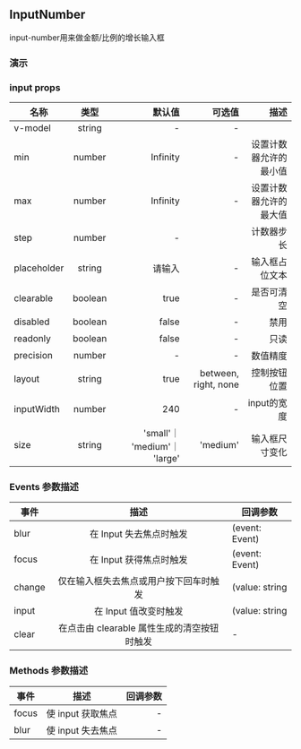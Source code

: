 ## InputNumber

input-number用来做金额/比例的增长输入框

### 演示

<preview path="./demos/input-number/input-number-demo1.vue" title="" description=""></preview>
<preview path="./demos/input-number/input-number-demo2.vue" title="" description=""></preview>
<preview path="./demos/input-number/input-number-demo3.vue" title="" description=""></preview>

### input props

| 名称        |  类型   |                       默认值 |               可选值 |                   描述 |
| ----------- | :-----: | ---------------------------: | -------------------: | ---------------------: |
| v-model     | string  |                            - |                    - |
| min         | number  |                     Infinity |                    - | 设置计数器允许的最小值 |
| max         | number  |                     Infinity |                    - | 设置计数器允许的最大值 |
| step        | number  |                            - |                      |             计数器步长 |
| placeholder | string  |                       请输入 |                    - |         输入框占位文本 |
| clearable   | boolean |                         true |                    - |             是否可清空 |
| disabled    | boolean |                        false |                    - |                   禁用 |
| readonly    | boolean |                        false |                    - |                   只读 |
| precision   | number  |                            - |                    - |               数值精度 |
| layout      | string  |                         true | between, right, none |           控制按钮位置 |
| inputWidth  | number  |                          240 |                    - |            input的宽度 |
| size        | string  | 'small'｜ 'medium'｜ 'large' |             'medium' |         输入框尺寸变化 |

### Events 参数描述

| 事件   |                    描述                     | 回调参数       |
| ------ | :-----------------------------------------: | -------------- |
| blur   |           在 Input 失去焦点时触发           | (event: Event) |
| focus  |           在 Input 获得焦点时触发           | (event: Event) |
| change |   仅在输入框失去焦点或用户按下回车时触发    | (value: string | number) |
| input  |            在 Input 值改变时触发            | (value: string | number) |
| clear  | 在点击由 clearable 属性生成的清空按钮时触发 | -              |

### Methods 参数描述

| 事件  |       描述        | 回调参数 |
| ----- | :---------------: | -------: |
| focus | 使 input 获取焦点 |        - |
| blur  | 使 input 失去焦点 |        - |
